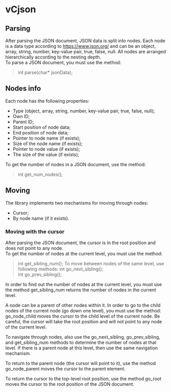 # vCjson
## Parsing
After parsing the JSON document, JSON data is split into nodes. Each node is a data type according to https://www.json.org/ and can be an object, array, string, number, key-value pair, true, false, null.
All nodes are arranged hierarchically according to the nesting depth.<br />
To parse a JSON document, you must use the method:
>int parse(char* jsonData);

## Nodes info
Each node has the following properties:<br />
+ Type (object, array, string, number, key-value pair, true, false, null);
+ Own ID;
+ Parent ID;
+ Start position of node data;
+ End position of node data;
+ Pointer to node name (if exists);
+ Size of the node name (if exists);
+ Pointer to node value (if exists);
+ The size of the value (if exists);

To get the number of nodes in a JSON document, use the method:<br />
>int get_num_nodes();

## Moving
The library implements two mechanisms for moving through nodes:
+ Cursor;
+ By node name (if it exists).
  
### Moving with the cursor
After parsing the JSON document, the cursor is in the root position and does not point to any node.<br />
To get the number of nodes at the current level, you must use the method:
> int get_sibling_num();
To move between nodes of the same level, use following methods:
> int go_next_sibling();<br />
> int go_prev_sibling();


In order to find out the number of nodes at the current level, you must use the method
get_sibling_num returns the number of nodes in the current level.


A node can be a parent of other nodes within it. In order to go to the child nodes of the current node (go down one level), you must use the method:
go_node_child moves the cursor to the child level of the current node.
Be careful, the cursor will take the root position and will not point to any node of the current level.

To navigate through nodes, also use the go_next_sibling, go_prev_sibling, and get_sibling_num methods to determine the number of nodes at that level. If there is a parent node at this level, then use the same navigation mechanism.

To return to the parent node (the cursor will point to it), use the method
go_node_parent moves the cursor to the parent element.

To return the cursor to the top-level root position, use the method
go_root moves the cursor to the root position of the JSON document.

